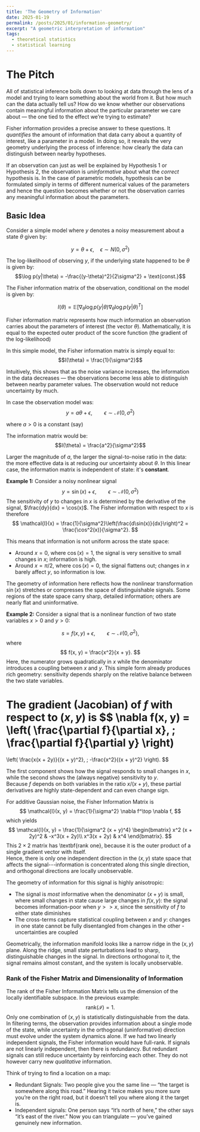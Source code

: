 ```yaml
---
title: 'The Geometry of Information'
date: 2025-01-19
permalink: /posts/2025/01/information-geometry/
excerpt: "A geometric interpretation of information"
tags:
  - theoretical statistics
  - statistical learning
---
```


# The Pitch

All of statistical inference boils down to looking at data through the lens of a model and trying to learn something about the world from it. But how much can the data actually tell us? How do we know whether our observations contain meaningful information about the particular parameter we care about — the one tied to the effect we’re trying to estimate? 

Fisher information provides a precise answer to these questions. It *quantifies* the amount of information that data carry about a quantity of interest, like a parameter in a model. In doing so, it reveals the very geometry underlying the process of inference: how clearly the data can distinguish between nearby hypotheses. 

If an observation can just as well be explained by Hypothesis 1 or Hypothesis 2, the observation is *uninformative* about what the *correct* hypothesis is. In the case of parametric models, hypothesis can be formulated simply in terms of different numerical values of the parameters and hence the question becomes whether or not the observation carries any meaningful information about the parameters. 

## Basic Idea

Consider a simple model where $y$ denotes a noisy measurement about a state $\theta$ given by:

$$y=\theta + \epsilon, \quad \epsilon \sim N(0,\sigma^2)$$

The log-likelihood of observing $y$, if the underlying state happened to be $\theta$ is given by:
$$\log p(y|\theta) = -\frac{(y-\theta)^2}{2\sigma^2} + \text{const.}$$

The Fisher information matrix of the observation, conditional on the model is given by:

$$I(\theta) = \mathbb{E} [ \nabla_\theta \log p(y|\theta)\nabla_\theta \log p(y|\theta)^T]$$

Fisher information matrix represents how much information an observation carries about the parameters of interest (the vector $\theta$). Mathematically, it is equal to the expected outer product of the score function (the gradient of the log-likelihood)

In this simple model, the Fisher information matrix is simply equal to:
$$I(\theta) = \frac{1}{\sigma^2}$$

Intuitively, this shows that as the noise variance increases, the information in the data decreases — the observations become less able to distinguish between nearby parameter values. The observation would not reduce uncertainty by much.

In case the observation model was: 
$$y=a\theta + \epsilon, \qquad \epsilon \sim \mathcal{N}(0,\sigma^2)$$

where $a>0$ is a constant (say)

The information matrix would be: 
$$I(\theta) = \frac{a^2}{\sigma^2}$$

Larger the magnitude of $a$, the larger the signal-to-noise ratio in the data: the more effective data is at reducing our uncertainty about $\theta$. In this linear case, the information matrix is independent of state: it's **constant**.

**Example 1:** Consider a noisy nonlinear signal
$$
y = \sin(x) + \epsilon, \qquad \epsilon \sim \mathcal{N}(0,\sigma^2)
$$
The sensitivity of $y$ to changes in $x$ is determined by the derivative of the signal, $\frac{dy}{dx} = \cos(x)$. The Fisher information with respect to $x$ is therefore
$$
\mathcal{I}(x) = \frac{1}{\sigma^2}\left(\frac{d\sin(x)}{dx}\right)^2
= \frac{\cos^2(x)}{\sigma^2}.
$$

This means that information is not uniform across the state space:
- Around $x=0$, where $\cos(x)=1$, the signal is very sensitive to small changes in $x$; information is high.
- Around $x=\pi/2$, where $\cos(x)=0$, the signal flattens out; changes in $x$ barely affect $y$, so information is low.

The geometry of information here reflects how the nonlinear transformation $\sin(x)$ stretches or compresses the space of distinguishable signals. Some regions of the state space carry sharp, detailed information; others are nearly flat and uninformative.

**Example 2:** Consider a signal that is a nonlinear function of two state variables $x>0$ and $y>0$:

$$
s = f(x, y) + \epsilon,
\qquad 
\epsilon \sim \mathcal{N}(0, \sigma^2),
$$
where
$$
f(x, y) = \frac{x^2}{x + y}.
$$
Here, the numerator grows quadratically in $x$ while the denominator introduces a coupling between $x$ and $y$. This simple form already produces rich geometry: sensitivity depends sharply on the relative balance between the two state variables.

The gradient (Jacobian) of $f$ with respect to $(x, y)$ is
$$
\nabla f(x, y) =
\left(
\frac{\partial f}{\partial x}, \;
\frac{\partial f}{\partial y}
\right)
=
\left(
\frac{x(x + 2y)}{(x + y)^2}, \;
-\frac{x^2}{(x + y)^2}
\right).
$$

The first component shows how the signal responds to small changes in $x$,
while the second shows the (always negative) sensitivity to $y$.  
Because $f$ depends on both variables in the ratio $x/(x+y)$, these partial derivatives are highly state-dependent and can even change sign.

For additive Gaussian noise, the Fisher Information Matrix is
$$
\mathcal{I}(x, y) 
= \frac{1}{\sigma^2} \nabla f^\top \nabla f,
$$
which yields
$$
\mathcal{I}(x, y)
= \frac{1}{\sigma^2 (x + y)^4}
\begin{bmatrix}
x^2 (x + 2y)^2 & -x^3(x + 2y)\\
x^3(x + 2y) & x^4
\end{bmatrix}.
$$
This $2\times2$ matrix has \textbf{rank one}, because it is the outer product of a single gradient vector with itself.  
Hence, there is only one independent direction in the $(x, y)$ state space that affects the signal---information is concentrated along this single direction, and orthogonal directions are locally unobservable.

The geometry of information for this signal is highly anisotropic:
- The signal is *most* informative when the denominator $(x + y)$ is small, where small changes in state cause large changes in $f(x, y)$: the signal becomes information-poor when $y>>x$, since the sensitivity of $f$ to either state diminishes
- The cross-terms capture statistical coupling between $x$ and $y$: changes in one state cannot be fully disentangled from changes in the other - uncertainties are coupled

Geometrically, the information manifold looks like a narrow ridge in the $(x, y)$ plane. Along the ridge, small state perturbations lead to sharp, distinguishable changes in the signal. In directions orthogonal to it, the signal remains almost constant, and the system is locally unobservable.

### Rank of the Fisher Matrix and Dimensionality of Information

The rank of the Fisher Information Matrix tells us the dimension of the locally identifiable subspace. In the previous example:
$$
\text{rank}(\mathcal{I}) = 1.
$$
Only one combination of $(x, y)$ is statistically distinguishable from the data.  
In filtering terms, the observation provides information about a single mode of the state, while uncertainty in the orthogonal (uninformative) direction must evolve under the system dynamics alone. If we had two linearly independent signals, the Fisher information would have full-rank. If signals are not linearly independent, then there is redundancy. But redundant signals can still reduce uncertainty by reinforcing each other. They do not however carry new *qualitative* information.

Think of trying to find a location on a map:
- Redundant Signals: Two people give you the same line — “the target is somewhere along this road.” Hearing it twice makes you more sure you’re on the right road, but it doesn’t tell you where along it the target is.
- Independent signals: One person says “it’s north of here,” the other says “it’s east of the river.”
Now you can triangulate — you’ve gained genuinely new information.
